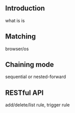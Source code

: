 ## Introduction
 what is is

## Matching
 browser/os

## Chaining mode
sequential or nested-forward

## RESTful API
add/delete/list rule, trigger rule
